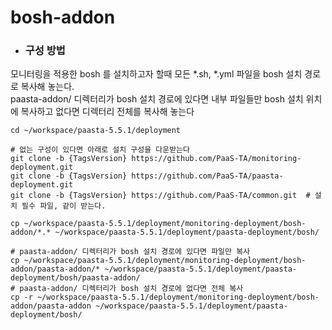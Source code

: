 # bosh-addon
- ### 구성 방법
모니터링을 적용한 bosh 를 설치하고자 할때 모든 *.sh, *.yml 파일을 bosh 설치 경로로 복사해 놓는다.  
paasta-addon/ 디렉터리가 bosh 설치 경로에 있다면 내부 파일들만 bosh 설치 위치에 복사하고 없다면 디렉터리 전체를 복사해 놓는다
```
cd ~/workspace/paasta-5.5.1/deployment

# 없는 구성이 있다면 아래로 설치 구성을 다운받는다
git clone -b {TagsVersion} https://github.com/PaaS-TA/monitoring-deployment.git
git clone -b {TagsVersion} https://github.com/PaaS-TA/paasta-deployment.git
git clone -b {TagsVersion} https://github.com/PaaS-TA/common.git  # 설치 필수 파일, 같이 받는다.

cp ~/workspace/paasta-5.5.1/deployment/monitoring-deployment/bosh-addon/*.* ~/workspace/paasta-5.5.1/deployment/paasta-deployment/bosh/

# paasta-addon/ 디렉터리가 bosh 설치 경로에 있다면 파일만 복사
cp ~/workspace/paasta-5.5.1/deployment/monitoring-deployment/bosh-addon/paasta-addon/* ~/workspace/paasta-5.5.1/deployment/paasta-deployment/bosh/paasta-addon/
# paasta-addon/ 디렉터리가 bosh 설치 경로에 없다면 전체 복사
cp -r ~/workspace/paasta-5.5.1/deployment/monitoring-deployment/bosh-addon/paasta-addon ~/workspace/paasta-5.5.1/deployment/paasta-deployment/bosh/
```
